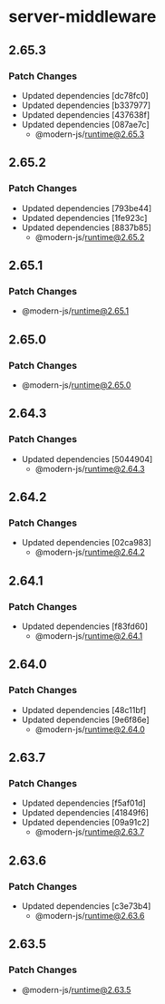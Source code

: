 # server-middleware

## 2.65.3

### Patch Changes

- Updated dependencies [dc78fc0]
- Updated dependencies [b337977]
- Updated dependencies [437638f]
- Updated dependencies [087ae7c]
  - @modern-js/runtime@2.65.3

## 2.65.2

### Patch Changes

- Updated dependencies [793be44]
- Updated dependencies [1fe923c]
- Updated dependencies [8837b85]
  - @modern-js/runtime@2.65.2

## 2.65.1

### Patch Changes

- @modern-js/runtime@2.65.1

## 2.65.0

### Patch Changes

- @modern-js/runtime@2.65.0

## 2.64.3

### Patch Changes

- Updated dependencies [5044904]
  - @modern-js/runtime@2.64.3

## 2.64.2

### Patch Changes

- Updated dependencies [02ca983]
  - @modern-js/runtime@2.64.2

## 2.64.1

### Patch Changes

- Updated dependencies [f83fd60]
  - @modern-js/runtime@2.64.1

## 2.64.0

### Patch Changes

- Updated dependencies [48c11bf]
- Updated dependencies [9e6f86e]
  - @modern-js/runtime@2.64.0

## 2.63.7

### Patch Changes

- Updated dependencies [f5af01d]
- Updated dependencies [41849f6]
- Updated dependencies [09a91c2]
  - @modern-js/runtime@2.63.7

## 2.63.6

### Patch Changes

- Updated dependencies [c3e73b4]
  - @modern-js/runtime@2.63.6

## 2.63.5

### Patch Changes

- @modern-js/runtime@2.63.5
